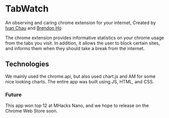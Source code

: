 # TabWatch
An observing and caring chrome extension for your internet,
Created by <a href = "http://ichauster.github.io/">Ivan Chau</a> and <a href = "http://brendonho.com">Brendon Ho</a>

The chrome extension provides informative statistics on your chrome usage from the tabs you visit. In addition, it allows the user to block certain sites, and informs them when they should take a break from the internet.

## Technologies
We mainly used the chrome.api, but also used chart.js and AM for some nice looking charts. The entire app was built using JS, HTML, and CSS.

### Future
This app won top 12 at MHacks Nano, and we hope to release on the Chrome Web Store soon.
